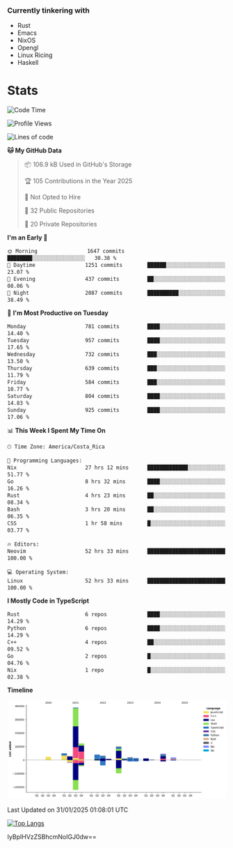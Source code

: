 ### Currently tinkering with
 - Rust
 - Emacs
 - NixOS
 - Opengl
 - Linux Ricing
 - Haskell

# Stats
<!--START_SECTION:waka-->
![Code Time](http://img.shields.io/badge/Code%20Time-1%2C118%20hrs%202%20mins-blue)

![Profile Views](http://img.shields.io/badge/Profile%20Views-3-blue)

![Lines of code](https://img.shields.io/badge/From%20Hello%20World%20I%27ve%20Written-914.7%20thousand%20lines%20of%20code-blue)

**🐱 My GitHub Data** 

> 📦 106.9 kB Used in GitHub's Storage 
 > 
> 🏆 105 Contributions in the Year 2025
 > 
> 🚫 Not Opted to Hire
 > 
> 📜 32 Public Repositories 
 > 
> 🔑 20 Private Repositories 
 > 
**I'm an Early 🐤** 

```text
🌞 Morning                1647 commits        ████████░░░░░░░░░░░░░░░░░   30.38 % 
🌆 Daytime                1251 commits        ██████░░░░░░░░░░░░░░░░░░░   23.07 % 
🌃 Evening                437 commits         ██░░░░░░░░░░░░░░░░░░░░░░░   08.06 % 
🌙 Night                  2087 commits        ██████████░░░░░░░░░░░░░░░   38.49 % 
```
📅 **I'm Most Productive on Tuesday** 

```text
Monday                   781 commits         ████░░░░░░░░░░░░░░░░░░░░░   14.40 % 
Tuesday                  957 commits         ████░░░░░░░░░░░░░░░░░░░░░   17.65 % 
Wednesday                732 commits         ███░░░░░░░░░░░░░░░░░░░░░░   13.50 % 
Thursday                 639 commits         ███░░░░░░░░░░░░░░░░░░░░░░   11.79 % 
Friday                   584 commits         ███░░░░░░░░░░░░░░░░░░░░░░   10.77 % 
Saturday                 804 commits         ████░░░░░░░░░░░░░░░░░░░░░   14.83 % 
Sunday                   925 commits         ████░░░░░░░░░░░░░░░░░░░░░   17.06 % 
```


📊 **This Week I Spent My Time On** 

```text
🕑︎ Time Zone: America/Costa_Rica

💬 Programming Languages: 
Nix                      27 hrs 12 mins      █████████████░░░░░░░░░░░░   51.77 % 
Go                       8 hrs 32 mins       ████░░░░░░░░░░░░░░░░░░░░░   16.26 % 
Rust                     4 hrs 23 mins       ██░░░░░░░░░░░░░░░░░░░░░░░   08.34 % 
Bash                     3 hrs 20 mins       ██░░░░░░░░░░░░░░░░░░░░░░░   06.35 % 
CSS                      1 hr 58 mins        █░░░░░░░░░░░░░░░░░░░░░░░░   03.77 % 

🔥 Editors: 
Neovim                   52 hrs 33 mins      █████████████████████████   100.00 % 

💻 Operating System: 
Linux                    52 hrs 33 mins      █████████████████████████   100.00 % 
```

**I Mostly Code in TypeScript** 

```text
Rust                     6 repos             ████░░░░░░░░░░░░░░░░░░░░░   14.29 % 
Python                   6 repos             ████░░░░░░░░░░░░░░░░░░░░░   14.29 % 
C++                      4 repos             ██░░░░░░░░░░░░░░░░░░░░░░░   09.52 % 
Go                       2 repos             █░░░░░░░░░░░░░░░░░░░░░░░░   04.76 % 
Nix                      1 repo              █░░░░░░░░░░░░░░░░░░░░░░░░   02.38 % 
```



**Timeline**

![Lines of Code chart](https://raw.githubusercontent.com/PandeCode/PandeCode/main/assets/bar_graph.png)


 Last Updated on 31/01/2025 01:08:01 UTC
<!--END_SECTION:waka-->
<!-- 
[![PandeCode's GitHub stats](https://github-readme-stats.vercel.app/api?username=PandeCode&theme=dracula&hide_border=true&show_icons=true)](https://github.com/anuraghazra/github-readme-stats)
-->
[![Top Langs](https://github-readme-stats.vercel.app/api/top-langs/?username=PandeCode&layout=compact&theme=dracula&hide_border=true)](https://github.com/anuraghazra/github-readme-stats)

IyBpIHVzZSBhcmNoIGJ0dw==
